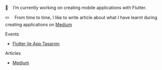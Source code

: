 🔭 &nbsp;&nbsp; I’m currently working on creating mobile applications with Flutter. <br>

  ✏️ &nbsp;&nbsp; From time to time, I like to write article about what I have learnt during creating applications on <a href="https://kadir-bekar.medium.com/">Medium </a> </br>

Events <br>
- [Flutter ile App Tasarımı](https://www.youtube.com/watch?v=Fd06RWQIqZ4)

Articles <br>

- [Medium](https://kadir-bekar.medium.com)
    
    

